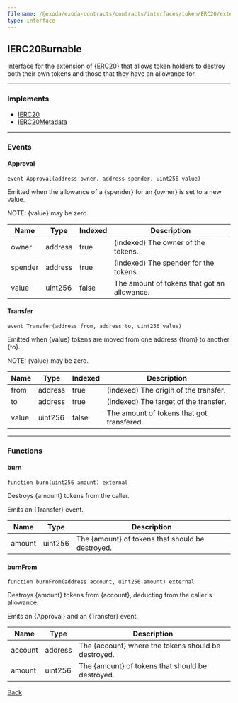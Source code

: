 ```yaml
---
filename: /@exoda/exoda-contracts/contracts/interfaces/token/ERC20/extensions/IERC20Burnable
type: interface
---
```


## IERC20Burnable

Interface for the extension of {ERC20} that allows token holders to destroy both their own tokens
and those that they have an allowance for.

***

### Implements

- [IERC20](/@exoda/exoda-contracts/contracts/interfaces/token/ERC20/IERC20)
- [IERC20Metadata](/@exoda/exoda-contracts/contracts/interfaces/token/ERC20/extensions/IERC20Metadata)

***

### Events

#### Approval

```solidity
event Approval(address owner, address spender, uint256 value)
```

Emitted when the allowance of a {spender} for an {owner} is set to a new value.

NOTE: {value} may be zero.

| Name | Type | Indexed | Description |
| ---- | ---- | ------- | ----------- |
| owner | address | true | (indexed) The owner of the tokens. |
| spender | address | true | (indexed) The spender for the tokens. |
| value | uint256 | false | The amount of tokens that got an allowance. |

#### Transfer

```solidity
event Transfer(address from, address to, uint256 value)
```

Emitted when {value} tokens are moved from one address {from} to another {to}.

NOTE: {value} may be zero.

| Name | Type | Indexed | Description |
| ---- | ---- | ------- | ----------- |
| from | address | true | (indexed) The origin of the transfer. |
| to | address | true | (indexed) The target of the transfer. |
| value | uint256 | false | The amount of tokens that got transfered. |

***

### Functions

#### burn

```solidity
function burn(uint256 amount) external
```

Destroys {amount} tokens from the caller.

Emits an {Transfer} event.

| Name | Type | Description |
| ---- | ---- | ----------- |
| amount | uint256 | The {amount} of tokens that should be destroyed. |

#### burnFrom

```solidity
function burnFrom(address account, uint256 amount) external
```

Destroys {amount} tokens from {account}, deducting from the caller's allowance.

Emits an {Approval} and an {Transfer} event.

| Name | Type | Description |
| ---- | ---- | ----------- |
| account | address | The {account} where the tokens should be destroyed. |
| amount | uint256 | The {amount} of tokens that should be destroyed. |

[Back](/index)